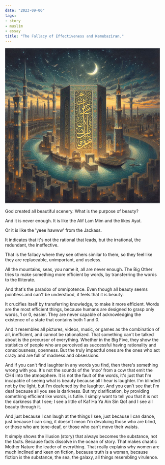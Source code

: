 ```yaml
---
date: "2023-09-06"
tags:
- story
- muslim
- essay
title: "The Fallacy of Effectiveness and Kemubaziran."
---
```


![alif lam mim kaf ha ya ain sod](<alif lam mim kaf ha ya ain sod.jpg>)

God created all beautiful scenery. What is the purpose of beauty?

And it is never enough. It is like the Alif Lam Mim and the likes Ayat.

Or it is like the 'yeee hawww' from the Jackass.

It indicates that it's not the rational that leads, but the irrational, the redundant, the ineffective.

That is the fallacy where they see others similar to them, so they feel like they are replaceable, unimportant, and useless.

All the mountains, seas, you name it, all are never enough. The Big Other tries to make something more efficient by words, by transferring the words to the Illiterate.

And that's the paradox of omnipotence. Even though all beauty seems pointless and can't be understood, it feels that it is beauty.

It crucifies itself by transferring knowledge, to make it more efficient. Words are the most efficient things, because humans are designed to grasp only words, 1 or 0, easier. They are never capable of acknowledging the existence of a state that contains both 1 and 0.

And it resembles all pictures, videos, music, or games as the combination of all, inefficient, and cannot be rationalized. That something can't be talked about is the precursor of everything. Whether in the Big Five, they show the statistics of people who are perceived as successful having rationality and consciousness, openness. But the truly impactful ones are the ones who act crazy and are full of madness and obsessions.

And if you can't find laughter in any words you find, then there's something wrong with you. It's not the sounds of the 'moo' from a cow that emit the CH4 into the atmosphere. It is not the fault of the words, it's just that I'm incapable of seeing what is beauty because all I hear is laughter. I'm blinded not by the light, but I'm deafened by the laughter. And you can't see that I'm deaf because all you see is darkness. But my clarification, by providing something efficient like words, is futile. I simply want to tell you that it is not the darkness that I see; I see a little of Kaf Ha Ya Ain Sin Qof and I see all beauty through it.

And just because I can laugh at the things I see, just because I can dance, just because I can sing, it doesn't mean I'm devaluing those who are blind, or those who are tone-deaf, or those who can't move their waists.

It simply shows the illusion (story) that always becomes the substance, not the facts. Because facts dissolve in the ocean of story. That makes chaotic Mother Nature the leader of everything. That really explains why women are much inclined and keen on fiction, because truth is a woman, because fiction is the substance, the sea, the galaxy, all things resembling virulence.